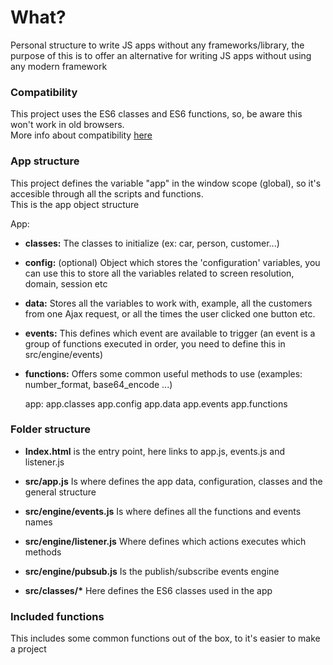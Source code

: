 # What?

 Personal structure to write JS apps without any frameworks/library, the purpose of this is to offer an alternative for writing JS apps without using any modern framework

### Compatibility

This project uses the ES6 classes and ES6 functions, so, be aware this won't work in old browsers.  
More info about compatibility [here](https://caniuse.com/#search=es6)  

### App structure
This project defines the variable "app" in the window scope (global), so it's accesible through all the scripts and functions.  
This is the app object structure

App:
- **classes:** The classes to initialize (ex: car, person, customer...)
- **config:** (optional) Object which stores the 'configuration' variables, you can use this to store all the variables related to screen resolution, domain, session etc  
- **data:** Stores all the variables to work with, example, all the customers from one Ajax request, or all the times the user clicked one button etc.  
- **events:** This defines which event are available to trigger (an event is a group of functions executed in order, you need to define this in src/engine/events)
- **functions:** Offers some common useful methods to use (examples: number_format, base64_encode ...) 

	app:
	app.classes
	app.config
	app.data
	app.events
	app.functions
 
### Folder structure

 - **Index.html** is the entry point, here links to app.js, events.js and listener.js
 - **src/app.js** Is where defines the app data, configuration, classes and the general structure  

 - **src/engine/events.js** Is where defines all the functions and events names
 - **src/engine/listener.js** Where defines which actions executes which methods
 - **src/engine/pubsub.js** Is the publish/subscribe events engine  

 - **src/classes/\*** Here defines the ES6 classes used in the app

### Included functions

This includes some common functions out of the box, to it's easier to make a project